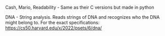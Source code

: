 Cash, Mario, Readability - Same as their C versions but made in python

DNA - String analysis. Reads strings of DNA and recognizes who the DNA might belong to. For the exact specifications: https://cs50.harvard.edu/x/2022/psets/6/dna/
